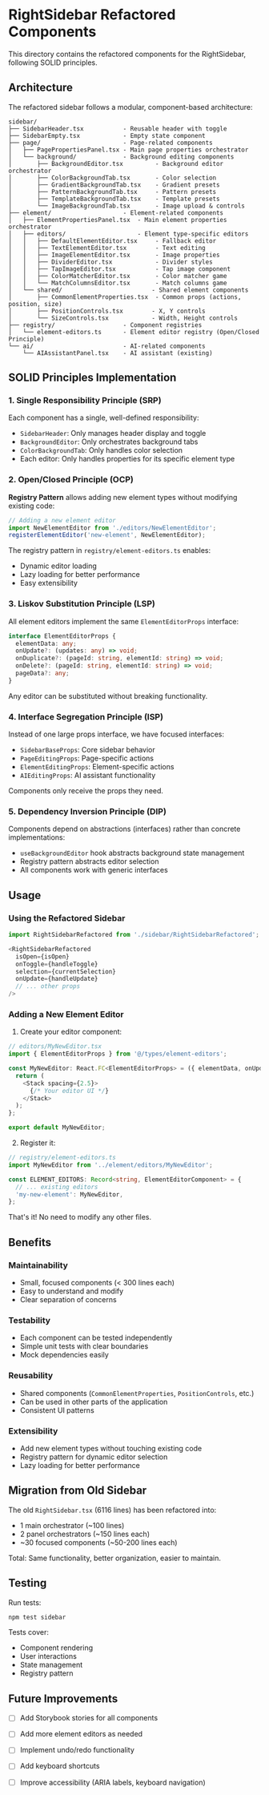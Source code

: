 # RightSidebar Refactored Components

This directory contains the refactored components for the RightSidebar, following SOLID principles.

## Architecture

The refactored sidebar follows a modular, component-based architecture:

```
sidebar/
├── SidebarHeader.tsx           - Reusable header with toggle
├── SidebarEmpty.tsx            - Empty state component
├── page/                       - Page-related components
│   ├── PagePropertiesPanel.tsx - Main page properties orchestrator
│   └── background/             - Background editing components
│       ├── BackgroundEditor.tsx         - Background editor orchestrator
│       ├── ColorBackgroundTab.tsx       - Color selection
│       ├── GradientBackgroundTab.tsx    - Gradient presets
│       ├── PatternBackgroundTab.tsx     - Pattern presets
│       ├── TemplateBackgroundTab.tsx    - Template presets
│       └── ImageBackgroundTab.tsx       - Image upload & controls
├── element/                    - Element-related components
│   ├── ElementPropertiesPanel.tsx  - Main element properties orchestrator
│   ├── editors/                    - Element type-specific editors
│   │   ├── DefaultElementEditor.tsx     - Fallback editor
│   │   ├── TextElementEditor.tsx        - Text editing
│   │   ├── ImageElementEditor.tsx       - Image properties
│   │   ├── DividerEditor.tsx            - Divider styles
│   │   ├── TapImageEditor.tsx           - Tap image component
│   │   ├── ColorMatcherEditor.tsx       - Color matcher game
│   │   └── MatchColumnsEditor.tsx       - Match columns game
│   └── shared/                         - Shared element components
│       ├── CommonElementProperties.tsx  - Common props (actions, position, size)
│       ├── PositionControls.tsx        - X, Y controls
│       └── SizeControls.tsx            - Width, Height controls
├── registry/                   - Component registries
│   └── element-editors.ts      - Element editor registry (Open/Closed Principle)
└── ai/                         - AI-related components
    └── AIAssistantPanel.tsx    - AI assistant (existing)
```

## SOLID Principles Implementation

### 1. Single Responsibility Principle (SRP)

Each component has a single, well-defined responsibility:

- `SidebarHeader`: Only manages header display and toggle
- `BackgroundEditor`: Only orchestrates background tabs
- `ColorBackgroundTab`: Only handles color selection
- Each editor: Only handles properties for its specific element type

### 2. Open/Closed Principle (OCP)

**Registry Pattern** allows adding new element types without modifying existing code:

```typescript
// Adding a new element editor
import NewElementEditor from './editors/NewElementEditor';
registerElementEditor('new-element', NewElementEditor);
```

The registry pattern in `registry/element-editors.ts` enables:
- Dynamic editor loading
- Lazy loading for better performance
- Easy extensibility

### 3. Liskov Substitution Principle (LSP)

All element editors implement the same `ElementEditorProps` interface:

```typescript
interface ElementEditorProps {
  elementData: any;
  onUpdate?: (updates: any) => void;
  onDuplicate?: (pageId: string, elementId: string) => void;
  onDelete?: (pageId: string, elementId: string) => void;
  pageData?: any;
}
```

Any editor can be substituted without breaking functionality.

### 4. Interface Segregation Principle (ISP)

Instead of one large props interface, we have focused interfaces:

- `SidebarBaseProps`: Core sidebar behavior
- `PageEditingProps`: Page-specific actions
- `ElementEditingProps`: Element-specific actions
- `AIEditingProps`: AI assistant functionality

Components only receive the props they need.

### 5. Dependency Inversion Principle (DIP)

Components depend on abstractions (interfaces) rather than concrete implementations:

- `useBackgroundEditor` hook abstracts background state management
- Registry pattern abstracts editor selection
- All components work with generic interfaces

## Usage

### Using the Refactored Sidebar

```typescript
import RightSidebarRefactored from './sidebar/RightSidebarRefactored';

<RightSidebarRefactored
  isOpen={isOpen}
  onToggle={handleToggle}
  selection={currentSelection}
  onUpdate={handleUpdate}
  // ... other props
/>
```

### Adding a New Element Editor

1. Create your editor component:

```typescript
// editors/MyNewEditor.tsx
import { ElementEditorProps } from '@/types/element-editors';

const MyNewEditor: React.FC<ElementEditorProps> = ({ elementData, onUpdate }) => {
  return (
    <Stack spacing={2.5}>
      {/* Your editor UI */}
    </Stack>
  );
};

export default MyNewEditor;
```

2. Register it:

```typescript
// registry/element-editors.ts
import MyNewEditor from '../element/editors/MyNewEditor';

const ELEMENT_EDITORS: Record<string, ElementEditorComponent> = {
  // ... existing editors
  'my-new-element': MyNewEditor,
};
```

That's it! No need to modify any other files.

## Benefits

### Maintainability
- Small, focused components (< 300 lines each)
- Easy to understand and modify
- Clear separation of concerns

### Testability
- Each component can be tested independently
- Simple unit tests with clear boundaries
- Mock dependencies easily

### Reusability
- Shared components (`CommonElementProperties`, `PositionControls`, etc.)
- Can be used in other parts of the application
- Consistent UI patterns

### Extensibility
- Add new element types without touching existing code
- Registry pattern for dynamic editor selection
- Lazy loading for better performance

## Migration from Old Sidebar

The old `RightSidebar.tsx` (6116 lines) has been refactored into:
- 1 main orchestrator (~100 lines)
- 2 panel orchestrators (~150 lines each)
- ~30 focused components (~50-200 lines each)

Total: Same functionality, better organization, easier to maintain.

## Testing

Run tests:
```bash
npm test sidebar
```

Tests cover:
- Component rendering
- User interactions
- State management
- Registry pattern

## Future Improvements

- [ ] Add Storybook stories for all components
- [ ] Add more element editors as needed
- [ ] Implement undo/redo functionality
- [ ] Add keyboard shortcuts
- [ ] Improve accessibility (ARIA labels, keyboard navigation)

